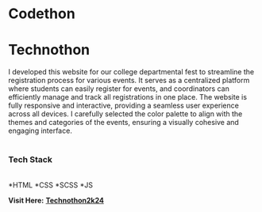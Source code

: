 ﻿# Codethon
# Technothon
I developed this website for our college departmental fest to streamline the registration process for various events. It serves as a centralized platform where students can easily register for events, and coordinators can efficiently manage and track all registrations in one place. The website is fully responsive and interactive, providing a seamless user experience across all devices. I carefully selected the color palette to align with the themes and categories of the events, ensuring a visually cohesive and engaging interface.
<br>
<br>
<h3>Tech Stack</h3>
<br>
*HTML
*CSS
*SCSS
*JS
<br>

**Visit Here:** [**Technothon2k24**](https://aryanjadile.github.io/technothon2k24/)
